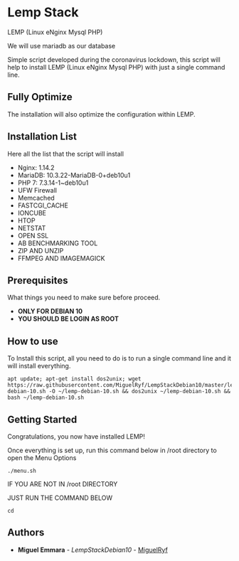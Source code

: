 # Lemp Stack
LEMP (Linux eNginx Mysql PHP)

We will use mariadb as our database

Simple script developed during the coronavirus lockdown, this script will help to install LEMP (Linux eNginx Mysql PHP) with just a single command line.

## Fully Optimize
The installation will also optimize the configuration within LEMP.

## Installation List
Here all the list that the script will install
- Nginx: 1.14.2
- MariaDB: 10.3.22-MariaDB-0+deb10u1
- PHP 7: 7.3.14-1~deb10u1
- UFW Firewall
- Memcached
- FASTCGI_CACHE
- IONCUBE
- HTOP
- NETSTAT
- OPEN SSL
- AB BENCHMARKING TOOL
- ZIP AND UNZIP
- FFMPEG AND IMAGEMAGICK

## Prerequisites
What things you need to make sure before proceed.
* **ONLY FOR DEBIAN 10**
* **YOU SHOULD BE LOGIN AS ROOT**

## How to use
To Install this script, all you need to do is to run a single command line and it will install everything.

```
apt update; apt-get install dos2unix; wget https://raw.githubusercontent.com/MiguelRyf/LempStackDebian10/master/lemp-debian-10.sh -O ~/lemp-debian-10.sh && dos2unix ~/lemp-debian-10.sh && bash ~/lemp-debian-10.sh

```

## Getting Started
Congratulations, you now have installed LEMP!

Once everything is set up, run this command below in /root directory to open the Menu Options
```
./menu.sh
```
IF YOU ARE NOT IN /root DIRECTORY

JUST RUN THE COMMAND BELOW
```
cd
```

## Authors
* **Miguel Emmara** - *LempStackDebian10* - [MiguelRyf](https://github.com/MiguelRyf)
